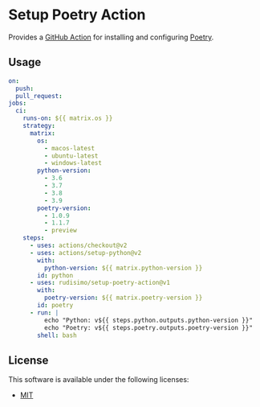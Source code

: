 # Setup Poetry Action

Provides a [GitHub Action](https://docs.github.com/actions) for installing and configuring [Poetry](https://github.com/python-poetry/poetry).

## Usage

```yaml
on:
  push:
  pull_request:
jobs:
  ci:
    runs-on: ${{ matrix.os }}
    strategy:
      matrix:
        os:
          - macos-latest
          - ubuntu-latest
          - windows-latest
        python-version:
          - 3.6
          - 3.7
          - 3.8
          - 3.9
        poetry-version:
          - 1.0.9
          - 1.1.7
          - preview
    steps:
      - uses: actions/checkout@v2
      - uses: actions/setup-python@v2
        with:
          python-version: ${{ matrix.python-version }}
        id: python
      - uses: rudisimo/setup-poetry-action@v1
        with:
          poetry-version: ${{ matrix.poetry-version }}
        id: poetry
      - run: |
          echo "Python: v${{ steps.python.outputs.python-version }}"
          echo "Poetry: v${{ steps.poetry.outputs.poetry-version }}"
        shell: bash
```

## License

This software is available under the following licenses:

- [MIT](https://spdx.org/licenses/MIT.html)